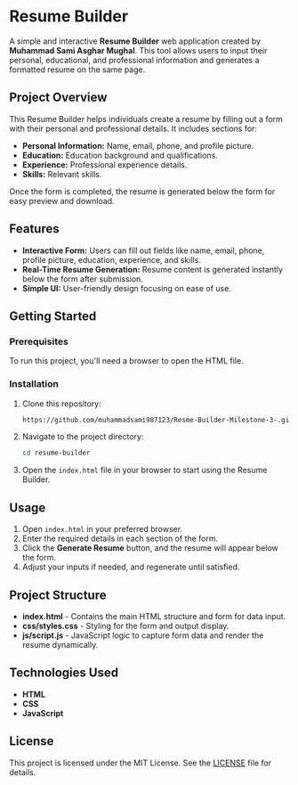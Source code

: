 # Resume Builder

A simple and interactive **Resume Builder** web application created by **Muhammad Sami Asghar Mughal**. This tool allows users to input their personal, educational, and professional information and generates a formatted resume on the same page.

## Project Overview

This Resume Builder helps individuals create a resume by filling out a form with their personal and professional details. It includes sections for:
- **Personal Information:** Name, email, phone, and profile picture.
- **Education:** Education background and qualifications.
- **Experience:** Professional experience details.
- **Skills:** Relevant skills.

Once the form is completed, the resume is generated below the form for easy preview and download.

## Features

- **Interactive Form:** Users can fill out fields like name, email, phone, profile picture, education, experience, and skills.
- **Real-Time Resume Generation:** Resume content is generated instantly below the form after submission.
- **Simple UI:** User-friendly design focusing on ease of use.

## Getting Started

### Prerequisites

To run this project, you'll need a browser to open the HTML file.

### Installation

1. Clone this repository:
    ```bash
    https://github.com/muhammadsami987123/Resme-Builder-Milestone-3-.git
    ```
2. Navigate to the project directory:
    ```bash
    cd resume-builder
    ```
3. Open the `index.html` file in your browser to start using the Resume Builder.

## Usage

1. Open `index.html` in your preferred browser.
2. Enter the required details in each section of the form.
3. Click the **Generate Resume** button, and the resume will appear below the form.
4. Adjust your inputs if needed, and regenerate until satisfied.

## Project Structure

- **index.html** - Contains the main HTML structure and form for data input.
- **css/styles.css** - Styling for the form and output display.
- **js/script.js** - JavaScript logic to capture form data and render the resume dynamically.

## Technologies Used

- **HTML**
- **CSS**
- **JavaScript**

## License

This project is licensed under the MIT License. See the [LICENSE](LICENSE) file for details.
